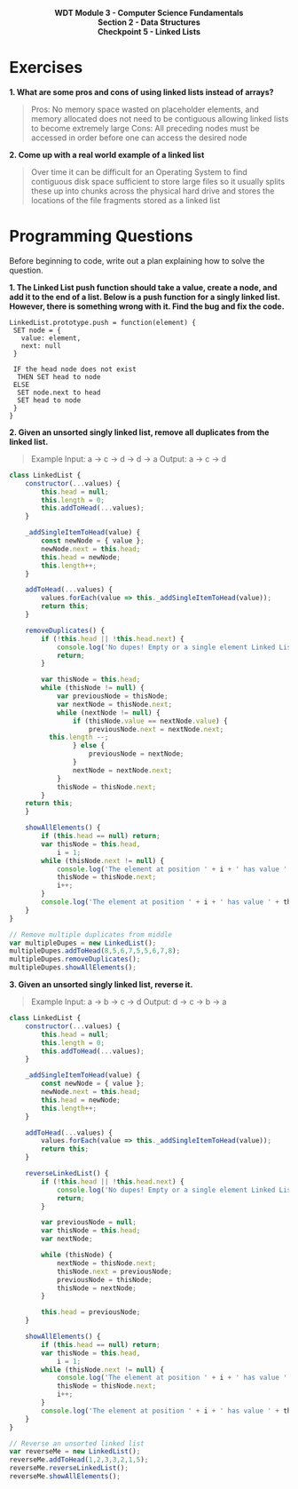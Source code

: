 <p style="text-align: center; font-weight:bold">WDT Module 3 - Computer Science Fundamentals<br>Section 2 - Data Structures<br>Checkpoint 5 - Linked Lists

# Exercises

**1. What are some pros and cons of using linked lists instead of arrays?**
>Pros: No memory space wasted on placeholder elements, and memory allocated does not need to be contiguous allowing linked lists to become extremely large
Cons: All preceding nodes must be accessed in order before one can access the desired node

**2. Come up with a real world example of a linked list**
> Over time it can be difficult for an Operating System to find contiguous disk space sufficient to store large files so it usually splits these up into chunks across the physical hard drive and stores the locations of the file fragments stored as a linked list

# Programming Questions

Before beginning to code, write out a plan explaining how to solve the question.

**1. The Linked List push function should take a value, create a node, and add it to the end of a list. Below is a push function for a singly linked list. However, there is something wrong with it. Find the bug and fix the code.**
```
LinkedList.prototype.push = function(element) {
 SET node = {
   value: element,
   next: null
 }

 IF the head node does not exist
  THEN SET head to node
 ELSE
  SET node.next to head
  SET head to node
 }
}
```

**2. Given an unsorted singly linked list, remove all duplicates from the linked list.**
> Example
Input: a -> c -> d -> d -> a
Output: a -> c -> d

```javascript
class LinkedList {
	constructor(...values) {
		this.head = null;
		this.length = 0;
		this.addToHead(...values);
	}

	_addSingleItemToHead(value) {
		const newNode = { value };
		newNode.next = this.head;
		this.head = newNode;
		this.length++;
	}

	addToHead(...values) {
		values.forEach(value => this._addSingleItemToHead(value));
		return this;
	}

	removeDuplicates() {
		if (!this.head || !this.head.next) {
			console.log('No dupes! Empty or a single element Linked List.');
			return;
		}

		var thisNode = this.head;
		while (thisNode != null) {
			var previousNode = thisNode;
			var nextNode = thisNode.next;
			while (nextNode != null) {
				if (thisNode.value == nextNode.value) {
					previousNode.next = nextNode.next;
          this.length --;
				} else {
					previousNode = nextNode;
				}
				nextNode = nextNode.next;
			}
			thisNode = thisNode.next;
		}
    return this;
	}

	showAllElements() {
		if (this.head == null) return;
		var thisNode = this.head,
			i = 1;
		while (thisNode.next != null) {
			console.log('The element at position ' + i + ' has value ' + thisNode.value);
			thisNode = thisNode.next;
			i++;
		}
		console.log('The element at position ' + i + ' has value ' + thisNode.value);
	}
}

// Remove multiple duplicates from middle
var multipleDupes = new LinkedList();
multipleDupes.addToHead(8,5,6,7,5,5,6,7,8);
multipleDupes.removeDuplicates();
multipleDupes.showAllElements();
```

**3. Given an unsorted singly linked list, reverse it.**
>Example
Input: a -> b -> c -> d
Output: d -> c -> b -> a

```javascript
class LinkedList {
	constructor(...values) {
		this.head = null;
		this.length = 0;
		this.addToHead(...values);
	}

	_addSingleItemToHead(value) {
		const newNode = { value };
		newNode.next = this.head;
		this.head = newNode;
		this.length++;
	}

	addToHead(...values) {
		values.forEach(value => this._addSingleItemToHead(value));
		return this;
	}

	reverseLinkedList() {
		if (!this.head || !this.head.next) {
			console.log('No dupes! Empty or a single element Linked List.');
			return;
		}

		var previousNode = null;
		var thisNode = this.head;
		var nextNode;

		while (thisNode) {
			nextNode = thisNode.next;
			thisNode.next = previousNode;
			previousNode = thisNode;
			thisNode = nextNode;
		}

		this.head = previousNode;
	}

	showAllElements() {
		if (this.head == null) return;
		var thisNode = this.head,
			i = 1;
		while (thisNode.next != null) {
			console.log('The element at position ' + i + ' has value ' + thisNode.value);
			thisNode = thisNode.next;
			i++;
		}
		console.log('The element at position ' + i + ' has value ' + thisNode.value);
	}
}

// Reverse an unsorted linked list
var reverseMe = new LinkedList();
reverseMe.addToHead(1,2,3,3,2,1,5);
reverseMe.reverseLinkedList();
reverseMe.showAllElements();
```
